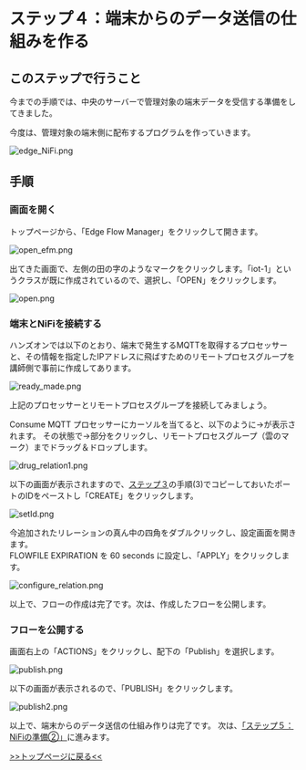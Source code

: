 # ステップ４：端末からのデータ送信の仕組みを作る

## このステップで行うこと

今までの手順では、中央のサーバーで管理対象の端末データを受信する準備をしてきました。

今度は、管理対象の端末側に配布するプログラムを作っていきます。

![edge_NiFi.png](screenshots_lab04%2Fedge_NiFi.png)

## 手順

### 画面を開く

トップページから、「Edge Flow Manager」をクリックして開きます。

![open_efm.png](screenshots_lab04%2Fopen_efm.png)

出てきた画面で、左側の田の字のようなマークをクリックします。「iot-1」というクラスが既に作成されているので、選択し、「OPEN」をクリックします。

![open.png](screenshots_lab04%2Fopen.png)

### 端末とNiFiを接続する

ハンズオンでは以下のとおり、端末で発生するMQTTを取得するプロセッサーと、その情報を指定したIPアドレスに飛ばすためのリモートプロセスグループを講師側で事前に作成してあります。

![ready_made.png](screenshots_lab04%2Fready_made.png)

上記のプロセッサーとリモートプロセスグループを接続してみましょう。

Consume MQTT プロセッサーにカーソルを当てると、以下のように→が表示されます。
その状態で→部分をクリックし、リモートプロセスグループ（雲のマーク）までドラッグ＆ドロップします。

![drug_relation1.png](screenshots_lab04%2Fdrug_relation1.png)


以下の画面が表示されますので、[ステップ３](lab03_NiFi1.md)の手順(3)でコピーしておいたポートのIDをペーストし「CREATE」をクリックします。

![setId.png](screenshots_lab04%2FsetId.png)

今追加されたリレーションの真ん中の四角をダブルクリックし、設定画面を開きます。<br>
FLOWFILE EXPIRATION を 60 seconds に設定し、「APPLY」をクリックします。

![configure_relation.png](screenshots_lab04%2Fconfigure_relation.png)

以上で、フローの作成は完了です。次は、作成したフローを公開します。

### フローを公開する

画面右上の「ACTIONS」をクリックし、配下の「Publish」を選択します。

![publish.png](screenshots_lab04%2Fpublish.png)

以下の画面が表示されるので、「PUBLISH」をクリックします。

![publish2.png](screenshots_lab04%2Fpublish2.png)

以上で、端末からのデータ送信の仕組み作りは完了です。
次は、[「ステップ５：NiFiの準備②」](lab05_NiFi2.md)に進みます。

[>>トップページに戻る<<](00_top.md)